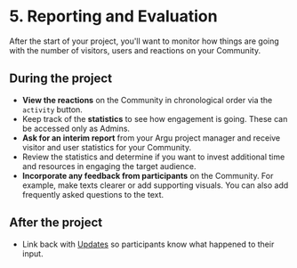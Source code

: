# 5. Reporting and Evaluation

After the start of your project, you'll want to monitor how things are going with the number of visitors, users and reactions on your Community.

## During the project

- **View the reactions** on the Community in chronological order via the `activity` button.
- Keep track of the **statistics** to see how engagement is going. These can be accessed only as Admins.
- **Ask for an interim report** from your Argu project manager and receive visitor and user statistics for your Community.
- Review the statistics and determine if you want to invest additional time and resources in engaging the target audience.
- **Incorporate any feedback from participants** on the Community. For example, make texts clearer or add supporting visuals. You can also add frequently asked questions to the text.

## After the project

- Link back with [Updates](../updates.md) so participants know what happened to their input.
